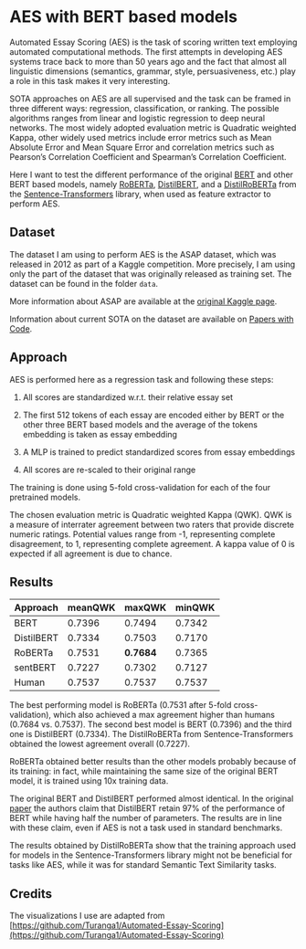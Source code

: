# AES with BERT based models

Automated Essay Scoring (AES) is the task of scoring written text employing automated computational methods. The first attempts in developing AES systems trace back to more than 50 years ago and the fact that almost all linguistic dimensions (semantics, grammar, style, persuasiveness, etc.) play a role in this task makes it very interesting. 

SOTA approaches on AES are all supervised and the task can be framed in three different ways: regression, classification, or ranking. The possible algorithms ranges from linear and logistic regression to deep neural networks.
The most widely adopted evaluation metric is Quadratic weighted Kappa, other widely used metrics include error metrics such as Mean Absolute Error and Mean Square Error and correlation metrics such as Pearson’s Correlation Coefficient and Spearman’s Correlation Coefficient.

Here I want to test the different performance of the original [BERT](https://arxiv.org/abs/1810.04805) and other BERT based models, namely [RoBERTa](https://arxiv.org/abs/1907.11692), [DistilBERT](https://arxiv.org/abs/1910.01108), and a [DistilRoBERTa](https://huggingface.co/sentence-transformers/all-distilroberta-v1) from the [Sentence-Transformers](https://www.sbert.net/index.html) library, when used as feature extractor to perform AES.

## Dataset

The dataset I am using to perform AES is the ASAP dataset, which was released in 2012 as part of a Kaggle competition. More precisely, I am using only the part of the dataset that was originally released as training set. The dataset can be found in the folder `data`.

More information about ASAP are available at the [original Kaggle page](https://www.kaggle.com/competitions/asap-aes/overview).

Information about current SOTA on the dataset are available on [Papers with Code](https://paperswithcode.com/dataset/asap).

## Approach

AES is performed here as a regression task and following these steps: 

1. All scores are standardized w.r.t. their relative essay set

2. The first 512 tokens of each essay are encoded either by BERT or the other three BERT based models and the average of the tokens embedding is taken as essay embedding

2. A MLP is trained to predict standardized scores from essay embeddings

3. All scores are re-scaled to their original range

The training is done using 5-fold cross-validation for each of the four pretrained models.

The chosen evaluation metric is Quadratic weighted Kappa (QWK). 
QWK is a measure of interrater agreement between two raters that provide discrete numeric ratings. Potential values range from -1, representing complete disagreement, to 1, representing complete agreement. A kappa value of 0 is expected if all agreement is due to chance.

## Results

| Approach | meanQWK | maxQWK | minQWK |
|----------|---------|--------|--------|
| BERT | 0.7396 | 0.7494 | 0.7342 |
| DistilBERT | 0.7334 | 0.7503 | 0.7170 |
| RoBERTa | 0.7531 | **0.7684** | 0.7365 |
| sentBERT | 0.7227 | 0.7302 | 0.7127 |
| Human | 0.7537 | 0.7537 | 0.7537 |

The best performing model is RoBERTa (0.7531 after 5-fold cross-validation), which also achieved a max agreement higher than humans (0.7684 vs. 0.7537). The second best model is BERT (0.7396) and the third one is DistilBERT (0.7334). The DistilRoBERTa from Sentence-Transformers obtained the lowest agreement overall (0.7227). 

RoBERTa obtained better results than the other models probably because of its training: in fact, while maintaining the same size of the original BERT model, it is trained using 10x training data.

The original BERT and DistilBERT performed almost identical. In the original [paper](https://arxiv.org/abs/1910.01108) the authors claim that DistilBERT retain 97% of the performance of BERT while having half the number of parameters. The results are in line with these claim, even if AES is not a task used in standard benchmarks.

The results obtained by DistilRoBERTa show that the training approach used for models in the Sentence-Transformers library might not be beneficial for tasks like AES, while it was for standard Semantic Text Similarity tasks.

## Credits
The visualizations I use are adapted from [https://github.com/Turanga1/Automated-Essay-Scoring](https://github.com/Turanga1/Automated-Essay-Scoring)
